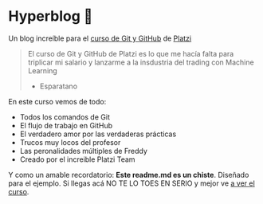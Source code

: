 # Hyperblog 💚
Un blog increíble para el [curso de Git y GitHub](hhttps://platzi.com/clases/git-github/ttp:// "curso de Git y GitHub") de [Platzi](http://https://platzi.com/ "Platzi")
> El curso de Git y GitHub de Platzi es lo que me hacía falta para triplicar mi salario y lanzarme a la insdustria del trading con Machine Learning
> - Esparatano

En este curso vemos de todo:
* Todos los comandos de Git
* El flujo de trabajo en GitHub
* El verdadero amor por las verdaderas prácticas
* Trucos muy locos del profesor
* Las peronalidades múltiples de Freddy
* Creado por el increible Platzi Team

Y como un amable recordatorio: **Este readme.md es un chiste**. Diseñado para el ejemplo. Si llegas acá NO TE LO TOES EN SERIO y mejor ve [a ver el curso](http://https://platzi.com/clases/git-github/ "a ver el curso").
